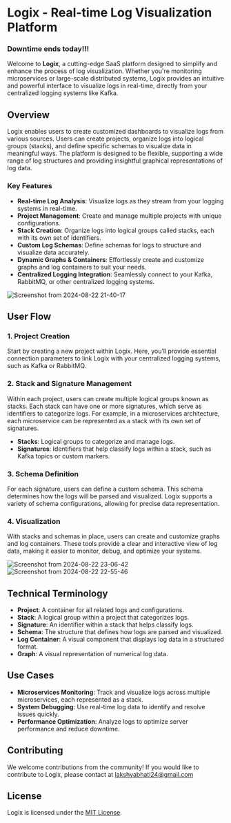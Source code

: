 # Logix - Real-time Log Visualization Platform
### Downtime ends today!!!

Welcome to **Logix**, a cutting-edge SaaS platform designed to simplify and enhance the process of log visualization. Whether you're monitoring microservices or large-scale distributed systems, Logix provides an intuitive and powerful interface to visualize logs in real-time, directly from your centralized logging systems like Kafka.

## Overview

Logix enables users to create customized dashboards to visualize logs from various sources. Users can create projects, organize logs into logical groups (stacks), and define specific schemas to visualize data in meaningful ways. The platform is designed to be flexible, supporting a wide range of log structures and providing insightful graphical representations of log data.

### Key Features

- **Real-time Log Analysis**: Visualize logs as they stream from your logging systems in real-time.
- **Project Management**: Create and manage multiple projects with unique configurations.
- **Stack Creation**: Organize logs into logical groups called stacks, each with its own set of identifiers.
- **Custom Log Schemas**: Define schemas for logs to structure and visualize data accurately.
- **Dynamic Graphs & Containers**: Effortlessly create and customize graphs and log containers to suit your needs.
- **Centralized Logging Integration**: Seamlessly connect to your Kafka, RabbitMQ, or other centralized logging systems.

![Screenshot from 2024-08-22 21-40-17](https://github.com/user-attachments/assets/45c1f5e9-2513-4210-9e2a-4e9ce8ae58ca)


## User Flow

### 1. Project Creation

Start by creating a new project within Logix. Here, you’ll provide essential connection parameters to link Logix with your centralized logging systems, such as Kafka or RabbitMQ.

### 2. Stack and Signature Management

Within each project, users can create multiple logical groups known as stacks. Each stack can have one or more signatures, which serve as identifiers to categorize logs. For example, in a microservices architecture, each microservice can be represented as a stack with its own set of signatures.

- **Stacks**: Logical groups to categorize and manage logs.
- **Signatures**: Identifiers that help classify logs within a stack, such as Kafka topics or custom markers.

### 3. Schema Definition

For each signature, users can define a custom schema. This schema determines how the logs will be parsed and visualized. Logix supports a variety of schema configurations, allowing for precise data representation.

### 4. Visualization

With stacks and schemas in place, users can create and customize graphs and log containers. These tools provide a clear and interactive view of log data, making it easier to monitor, debug, and optimize your systems.

![Screenshot from 2024-08-22 23-06-42](https://github.com/user-attachments/assets/420e3ab7-c42d-4732-84a2-e7f6ff15456d)
![Screenshot from 2024-08-22 22-55-46](https://github.com/user-attachments/assets/aa3089af-0cf4-49d1-b083-7f514b2b6939)

## Technical Terminology

- **Project**: A container for all related logs and configurations.
- **Stack**: A logical group within a project that categorizes logs.
- **Signature**: An identifier within a stack that helps classify logs.
- **Schema**: The structure that defines how logs are parsed and visualized.
- **Log Container**: A visual component that displays log data in a structured format.
- **Graph**: A visual representation of numerical log data.

## Use Cases

- **Microservices Monitoring**: Track and visualize logs across multiple microservices, each represented as a stack.
- **System Debugging**: Use real-time log data to identify and resolve issues quickly.
- **Performance Optimization**: Analyze logs to optimize server performance and reduce downtime.

## Contributing

We welcome contributions from the community! If you would like to contribute to Logix, please contact at lakshyabhati24@gmail.com

## License

Logix is licensed under the [MIT License](https://opensource.org/licenses/MIT).
